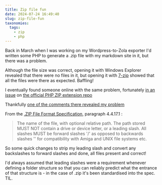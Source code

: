 ```yaml
---
title: Zip file fun
date: 2024-07-24 16:49:40
slug: zip-file-fun
taxonomies:
  tags:
    - zip
    - php
---
```


Back in March when I was working on my Wordpress-to-Zola exporter I'd written some PHP to generate a .zip file with my markdown site in it, but there was a problem.

Although the file size was correct, opening it with Windows Explorer revealed that there were no files in it, but opening it with [7-zip](https://www.7-zip.org/) showed that all the files were there as expected. Baffling!
<!-- more -->
I eventually found someone online with the same problem, fortunately [in an issue](https://github.com/pierrejoye/php_zip/issues/32) on [the official PHP ZIP extension repo](https://github.com/pierrejoye/php_zip)  

Thankfully [one of the comments there revealed my problem](https://github.com/pierrejoye/php_zip/issues/32#issuecomment-1199671727)

From the [.ZIP File Format Specification](https://pkware.cachefly.net/webdocs/casestudies/APPNOTE.TXT), paragraph 4.4.17.1 :

> The name of the file, with optional relative path. The path stored MUST NOT contain a drive or device letter, or a leading slash. All slashes MUST be forward slashes '/' as opposed to backwards slashes '' for compatibility with Amiga and UNIX file systems etc.

So some quick changes to strip my leading slash and convert any backslashes to forward slashes and done, all files present and correct!
 
I'd always assumed that leading slashes were a requirement whenever defining a folder structure so that you can reliably predict what the entrance of that structure is - in the case of .zip it's been standardised into the spec. TIL.
